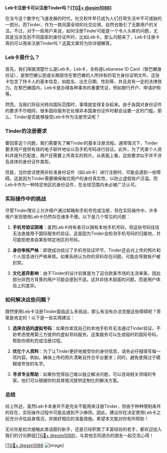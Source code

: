**Leb卡注册卡可以注册Tinder吗？[[TG💪+ @esim1088](https://t.me/s/esim1088)]**

在当今这个数字化飞速发展的时代，社交软件早已成为人们日常生活中不可或缺的一部分。而Tinder，作为一款风靡全球的社交应用，自然也吸引了无数用户的关注。不过，对于一些用户来说，如何注册Tinder可能是一个令人头疼的问题，尤其是当涉及到不同国家的身份证件时，比如Leb卡。那么问题来了，Leb卡注册卡真的可以用来注册Tinder吗？这篇文章将为你详细解答。

### Leb卡是什么？

首先，我们得搞清楚什么是Leb卡。Leb卡，全称是Lebanese ID Card（黎巴嫩身份证），是黎巴嫩公民或长期居住在黎巴嫩的人所持有的官方身份证明文件。这张卡包含了持卡人的基本信息，如姓名、出生日期、性别等，并且具有一定的法律效力。在黎巴嫩国内，Leb卡是办理各种事务的重要凭证，例如银行开户、申请护照等。

然而，当我们将目光转向国际范围时，事情就变得复杂起来。由于各国对身份证件的要求不尽相同，很多国际服务在处理非本国身份证件时都会设置一定的门槛。那么，Tinder是否能够接受Leb卡作为注册凭证呢？

### Tinder的注册要求

要回答这个问题，我们需要先了解Tinder的基本注册流程。通常情况下，Tinder要求用户提供有效的电子邮件地址以及手机号码进行验证。此外，为了完善个人资料并提升匹配度，用户还需要上传真实的照片。从表面上看，这些要求似乎并不涉及具体的身份证件类型。

但是，当你尝试使用非标准身份证件（如Leb卡）进行注册时，可能会遇到一些障碍。这是因为Tinder需要确保每位用户的身份真实性，以防止虚假账户泛滥。而Leb卡作为一种特定地区的身份证件，在全球范围内未必被广泛认可。

### 实际操作中的挑战

尽管Tinder理论上允许用户通过邮箱和手机号完成注册，但在实际操作中，许多用户发现使用Leb卡仍然存在诸多不便。以下是几个常见的问题：

1. **手机号验证困难**：虽然Leb卡持有者可以拥有本地手机号码，但这些号码往往无法直接用于国际服务的验证。这是因为Tinder会检测手机号码的归属地，并可能拒绝来自某些特定地区的号码。
   
2. **身份审核严格**：即使成功绕过了手机号验证环节，Tinder还会对上传的照片和个人信息进行严格审核。如果系统认为你的资料存在问题，可能会导致账户被封禁。

3. **文化差异影响**：由于Tinder的设计初衷是为了迎合欧美市场的主流审美，因此部分非西方背景的用户可能会感到不适。这并非技术层面的问题，而是用户体验上的差异。

### 如何解决这些问题？

既然使用Leb卡注册Tinder面临这么多挑战，那么有没有办法克服这些障碍呢？答案是肯定的！以下是一些实用建议：

1. **选择合适的虚拟号码**：如果你发现自己的本地手机号无法通过Tinder验证，不妨考虑使用第三方提供的虚拟号码服务。这类服务可以生成临时的国际号码，帮助你顺利完成注册过程。

2. **优化个人资料**：为了让Tinder更好地接受你的身份信息，请务必仔细填写每一项内容。例如，确保上传的照片清晰且符合平台要求；同时，避免使用过于模糊或夸张的名字。

3. **寻求专业帮助**：如果你觉得自己难以独立解决问题，可以咨询相关领域的专家。他们可以根据你的具体情况提供定制化的解决方案。

### 总结

综上所述，虽然Leb卡本身并不是完全不能用来注册Tinder，但由于种种限制条件的存在，实际操作过程中可能会遇到不少麻烦。因此，建议你在决定使用Leb卡之前充分评估自身情况，并做好相应的准备措施。希望本文能对你有所帮助！

无论你是初次接触此类话题的新手，还是已经积累了丰富经验的老手，都欢迎加入我们的讨论群组[[TG💪+ @esim1088](https://t.me/s/esim1088)]，与其他志同道合的朋友一起交流心得！

[[TG💪+ @esim1088](https://t.me/s/esim1088) ![Image](https://i.postimg.cc/4NQfJmqS/Snipaste-2025-05-13-00-14-12.png)]